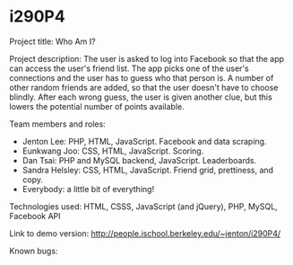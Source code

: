 i290P4
======
Project title: Who Am I?

Project description: The user is asked to log into Facebook so that the app can access the user's friend list. The app picks one of the user's connections and the user has to guess who that person is. A number of other random friends are added, so that the user doesn't have to choose blindly. After each wrong guess, the user is given another clue, but this lowers the potential number of points available.

Team members and roles:
 - Jenton Lee: PHP, HTML, JavaScript. Facebook and data scraping.
 - Eunkwang Joo: CSS, HTML, JavaScript. Scoring.
 - Dan Tsai: PHP and MySQL backend, JavaScript. Leaderboards.
 - Sandra Helsley: CSS, HTML, JavaScript. Friend grid, prettiness, and copy.
 - Everybody: a little bit of everything!

Technologies used: HTML, CSSS, JavaScript (and jQuery), PHP, MySQL, Facebook API

Link to demo version: http://people.ischool.berkeley.edu/~jenton/i290P4/

Known bugs: 
